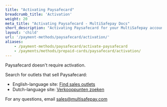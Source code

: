 ```yaml
---
title: "Activating Paysafecard"
breadcrumb_title: 'Activation'
weight: 20
meta_title: "Activating Paysafecard - MultiSafepay Docs"
short_description: "Activating Paysafecard for your MultiSafepay account"
layout: 'child'
url: '/payment-methods/paysafecard/activation/'
aliases: 
    - /payment-methods/paysafecard/activate-paysafecard
    - /payments/methods/prepaid-cards/paysafecard/activation/
---
```


Paysafecard doesn't require activation.

Search for outlets that sell Paysafecard:

- English-language site: [Find sales outlets](https://www.paysafecard.com/en/find-sales-outlet-1/)
- Dutch-language site: [Verkooppunten zoeken](https://www.paysafecard.com/nl/verkooppunt-vinden-1/)

For any questions, email <sales@multisafepay.com>
